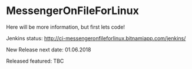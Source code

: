 # MessengerOnFileForLinux
Here will be more information, but first lets code!

Jenkins status:
http://ci-messengeronfileforlinux.bitnamiapp.com/jenkins/

New Release next date:
01.06.2018

Released featured:
TBC
